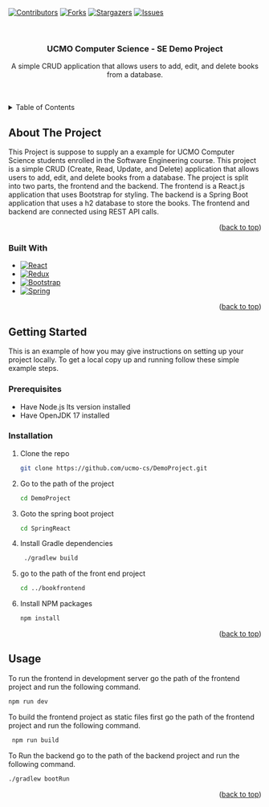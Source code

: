 <!-- Improved compatibility of back to top link: See: https://github.com/othneildrew/Best-README-Template/pull/73 -->
<a name="readme-top"></a>
<!--
*** Thanks for checking out the Best-README-Template. If you have a suggestion
*** that would make this better, please fork the repo and create a pull request
*** or simply open an issue with the tag "enhancement".
*** Don't forget to give the project a star!
*** Thanks again! Now go create something AMAZING! :D
-->



<!-- PROJECT SHIELDS -->
<!--
*** I'm using markdown "reference style" links for readability.
*** Reference links are enclosed in brackets [ ] instead of parentheses ( ).
*** See the bottom of this document for the declaration of the reference variables
*** for contributors-url, forks-url, etc. This is an optional, concise syntax you may use.
*** https://www.markdownguide.org/basic-syntax/#reference-style-links
--> 
[![Contributors][contributors-shield]][contributors-url]
[![Forks][forks-shield]][forks-url]
[![Stargazers][stars-shield]][stars-url]
[![Issues][issues-shield]][issues-url]




<!-- PROJECT LOGO -->
<br />
<div align="center">
  <a href="https://github.com/ucmo-cs/DemoProject">
  
  </a>

<h3 align="center"> UCMO Computer Science - SE Demo Project</h3>

  <p align="center">
    A simple CRUD application that allows users to add, edit, and delete books from a database.
    <br />
    <br />
    <br />
 

  </p>
</div>



<!-- TABLE OF CONTENTS -->
<details>
  <summary>Table of Contents</summary>
  <ol>
    <li>
      <a href="#about-the-project">About The Project</a>
      <ul>
        <li><a href="#built-with">Built With</a></li>
      </ul>
    </li>
    <li>
      <a href="#getting-started">Getting Started</a>
      <ul>
        <li><a href="#prerequisites">Prerequisites</a></li>
        <li><a href="#installation">Installation</a></li>
      </ul>
    </li>
    <li><a href="#usage">Usage</a></li>
    <li><a href="#roadmap">Roadmap</a></li>
    <li><a href="#contributing">Contributing</a></li>
    <li><a href="#license">License</a></li>
    <li><a href="#contact">Contact</a></li>
    <li><a href="#acknowledgments">Acknowledgments</a></li>
  </ol>
</details>



<!-- ABOUT THE PROJECT -->
## About The Project
This Project is suppose to supply an a example for UCMO Computer Science students enrolled in the Software Engineering course. This project is a simple CRUD  (Create, Read, Update, and Delete) application that allows users to add, edit, and delete books from a database. The project is split into two parts, the frontend and the backend. The frontend is a React.js application that uses Bootstrap for styling. The backend is a Spring Boot application that uses a h2 database to store the books. The frontend and backend are connected using REST API calls.



<!--Here's a blank template to get started: To avoid retyping too much info. Do a search and replace with your text editor for the following: `github_username`, `DemoProject`, `twitter_handle`, `linkedin_username`, `email_client`, `email`, `project_title`, `project_description`-->

<p align="right">(<a href="#readme-top">back to top</a>)</p>



### Built With

* [![React][React.js]][React-url]
* [![Redux][Redux.js]][Redux-url]
* [![Bootstrap][Bootstrap.com]][Bootstrap-url]
* [![Spring][Spring.io]][Spring.io-url]


<p align="right">(<a href="#readme-top">back to top</a>)</p>



<!-- GETTING STARTED -->
## Getting Started

This is an example of how you may give instructions on setting up your project locally.
To get a local copy up and running follow these simple example steps.

### Prerequisites

* Have Node.js lts version installed 
* Have OpenJDK 17 installed


### Installation


1. Clone the repo
   ```sh
   git clone https://github.com/ucmo-cs/DemoProject.git 
   ```
2. Go to the path of the project
   ```sh
   cd DemoProject
   ```
3. Goto the spring boot project
   ```sh
   cd SpringReact 
   ```
4. Install Gradle dependencies
   
   ```sh
    ./gradlew build
    ```
5. go to the path of the front end project
   ```sh
   cd ../bookfrontend
   ``` 
6. Install NPM packages
   ```sh
   npm install
   ```
<p align="right">(<a href="#readme-top">back to top</a>)</p>



<!-- USAGE EXAMPLES -->
## Usage

To run the frontend in development server go the path of the frontend project and run the following command.
   ```sh
   npm run dev 
   ```

To build the frontend project as static files first go the path of the frontend project and run the following command.
   ```sh
    npm run build 
  ```

To Run the backend go to the path of the backend project and run the following command.
   ```sh
   ./gradlew bootRun 
   ```





<p align="right">(<a href="#readme-top">back to top</a>)</p>





<!-- MARKDOWN LINKS & IMAGES -->
<!-- https://www.markdownguide.org/basic-syntax/#reference-style-links -->
[contributors-shield]: https://img.shields.io/github/contributors/ucmo-cs/DemoProject.svg?style=for-the-badge
[contributors-url]: https://github.com/ucmo-cs/DemoProject/graphs/contributors
[forks-shield]: https://img.shields.io/github/forks/ucmo-cs/DemoProject.svg?style=for-the-badge
[forks-url]: https://github.com/ucmo-cs/DemoProject/network/members
[stars-shield]: https://img.shields.io/github/stars/ucmo-cs/DemoProject.svg?style=for-the-badge
[stars-url]: https://github.com/ucmo-cs/DemoProject/stargazers
[issues-shield]: https://img.shields.io/github/issues/ucmo-cs/DemoProject.svg?style=for-the-badge
[issues-url]: https://github.com/ucmo-cs/DemoProject/issues
[license-shield]: https://img.shields.io/github/license/ucmo-cs/DemoProject.svg?style=for-the-badge
[license-url]: https://github.com/ucmo-cs/DemoProject/blob/master/LICENSE.txt
[linkedin-shield]: https://img.shields.io/badge/-LinkedIn-black.svg?style=for-the-badge&logo=linkedin&colorB=555
[linkedin-url]: https://linkedin.com/in/linkedin_username
[product-screenshot]: images/screenshot.png
[Next.js]: https://img.shields.io/badge/next.js-000000?style=for-the-badge&logo=nextdotjs&logoColor=white
[Next-url]: https://nextjs.org/
[React.js]: https://img.shields.io/badge/React-20232A?style=for-the-badge&logo=react&logoColor=61DAFB
[React-url]: https://reactjs.org/
[Vue.js]: https://img.shields.io/badge/Vue.js-35495E?style=for-the-badge&logo=vuedotjs&logoColor=4FC08D
[Vue-url]: https://vuejs.org/
[Angular.io]: https://img.shields.io/badge/Angular-DD0031?style=for-the-badge&logo=angular&logoColor=white
[Angular-url]: https://angular.io/
[Svelte.dev]: https://img.shields.io/badge/Svelte-4A4A55?style=for-the-badge&logo=svelte&logoColor=FF3E00
[Svelte-url]: https://svelte.dev/
[Laravel.com]: https://img.shields.io/badge/Laravel-FF2D20?style=for-the-badge&logo=laravel&logoColor=white
[Laravel-url]: https://laravel.com
[Bootstrap.com]: https://img.shields.io/badge/Bootstrap-563D7C?style=for-the-badge&logo=bootstrap&logoColor=white
[Bootstrap-url]: https://getbootstrap.com
[JQuery.com]: https://img.shields.io/badge/jQuery-0769AD?style=for-the-badge&logo=jquery&logoColor=white
[JQuery-url]: https://jquery.com 
[Spring.io-url]: https://spring.io/
[Spring.io]: https://img.shields.io/badge/Spring_Boot-F2F4F9?style=for-the-badge&logo=spring-boot
[Redux.js]: https://img.shields.io/badge/Redux-593D88?style=for-the-badge&logo=redux&logoColor=white
[Redux-url]: https://redux.js.org/
